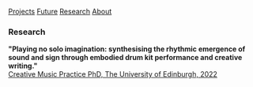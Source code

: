 <!-- NAV for all headers !-->
[Projects](https://paulabbott.net/index.html)
[Future](https://paulabbott.net/future/)
[Research](https://paulabbott.net/research/)
[About](https://paulabbott.net/about/)
<!-- end nav! -->

### Research  

__"Playing no solo imagination: synthesising the rhythmic emergence of sound and sign through embodied drum kit performance and creative writing."__  
[Creative Music Practice PhD, The University of Edinburgh, 2022](http://dx.doi.org/10.7488/era/2024)  
